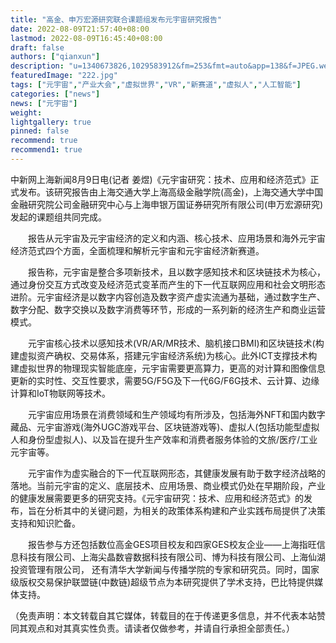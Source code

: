```yaml
---
title: "高金、申万宏源研究联合课题组发布元宇宙研究报告"
date: 2022-08-09T21:57:40+08:00
lastmod: 2022-08-09T16:45:40+08:00
draft: false
authors: ["qianxun"]
description: "u=1340673826,1029583912&fm=253&fmt=auto&app=138&f=JPEG.webp_副本.jpg"
featuredImage: "222.jpg"
tags: ["元宇宙","产业大会","虚拟世界","VR","新赛道","虚拟人","人工智能"]
categories: ["news"]
news: ["元宇宙"]
weight: 
lightgallery: true
pinned: false
recommend: true
recommend1: true
---
```


中新网上海新闻8月9日电(记者 姜煜)《元宇宙研究：技术、应用和经济范式》正式发布。该研究报告由上海交通大学上海高级金融学院(高金)，上海交通大学中国金融研究院公司金融研究中心与上海申银万国证券研究所有限公司(申万宏源研究)发起的课题组共同完成。

　　报告从元宇宙及元宇宙经济的定义和内涵、核心技术、应用场景和海外元宇宙经济范式四个方面，全面梳理和解析元宇宙和元宇宙经济新赛道。

　　报告称，元宇宙是整合多项新技术，且以数字感知技术和区块链技术为核心，通过身份交互方式改变及经济范式变革而产生的下一代互联网应用和社会文明形态进阶。元宇宙经济是以数字内容创造及数字资产虚实流通为基础，通过数字生产、数字分配、数字交换以及数字消费等环节，形成的一系列新的经济生产和商业运营模式。

　　元宇宙核心技术以感知技术(VR/AR/MR技术、脑机接口BMI)和区块链技术(构建虚拟资产确权、交易体系，搭建元宇宙经济系统)为核心。此外ICT支撑技术构建虚拟世界的物理现实智能底座，元宇宙需要更高算力，更高的对计算和图像信息更新的实时性、交互性要求，需要5G/F5G及下一代6G/F6G技术、云计算、边缘计算和IoT物联网等技术。

　　元宇宙应用场景在消费领域和生产领域均有所涉及，包括海外NFT和国内数字藏品、元宇宙游戏(海外UGC游戏平台、区块链游戏等)、虚拟人(包括功能型虚拟人和身份型虚拟人)、以及旨在提升生产效率和消费者服务体验的文旅/医疗/工业元宇宙等。

　　元宇宙作为虚实融合的下一代互联网形态，其健康发展有助于数字经济战略的落地。当前元宇宙的定义、底层技术、应用场景、商业模式仍处在早期阶段，产业的健康发展需要更多的研究支持。《元宇宙研究：技术、应用和经济范式》的发布，旨在分析其中的关键问题，为相关的政策体系构建和产业实践布局提供了决策支持和知识贮备。

　　报告参与方还包括数位高金GES项目校友和四家GES校友企业——上海指旺信息科技有限公司、上海尖晶数睿数据科技有限公司、博为科技有限公司、上海仙湖投资管理有限公司， 还有清华大学新闻与传播学院的专家和研究员。同时，国家级版权交易保护联盟链(中数链)超级节点为本研究提供了学术支持，巴比特提供媒体支持。

（免责声明：本文转载自其它媒体，转载目的在于传递更多信息，并不代表本站赞同其观点和对其真实性负责。请读者仅做参考，并请自行承担全部责任。）